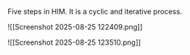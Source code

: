 

Five steps in HIM.  It is a cyclic and iterative process. 

![[Screenshot 2025-08-25 122409.png]]



![[Screenshot 2025-08-25 123510.png]]